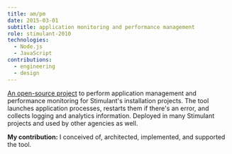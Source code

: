 ```yaml
---
title: am/pm
date: 2015-03-01
subtitle: application monitoring and performance management
role: stimulant-2010
technologies:
  - Node.js
  - JavaScript
contributions:
  - engineering
  - design
---
```


[An open-source project](https://github.com/stimulant/ampm) to perform application management and performance monitoring for Stimulant's installation projects. The tool launches application processes, restarts them if there's an error, and collects logging and analytics information. Deployed in many Stimulant projects and used by other agencies as well.

**My contribution:** I conceived of, architected, implemented, and supported the tool.
